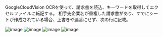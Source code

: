 GoogleCloudVision OCRを使って、請求書を読込、キーワードを取得してエクセルファイルに転記する。
相手先企業名が重複した請求書があり、すでにシートが作成されている場合、上書きや連番にせず、次の行に記載。

![image](https://github.com/user-attachments/assets/2cd9f54c-9e0d-438d-b55f-5f48d8d07115)
![image](https://github.com/user-attachments/assets/2b53e397-60e7-473b-9e79-9cf8707cda5f)
![image](https://github.com/user-attachments/assets/cca7a9ba-cd57-45a0-9688-34433d1c8719)
![image](https://github.com/user-attachments/assets/ffdfa557-e643-4c08-bd1e-8c259f0a0056)

